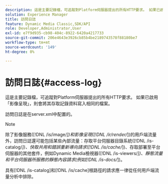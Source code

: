 ```yaml
---
description: 這是主要記錄檔，可追蹤對Platform伺服器提出的所有HTTP要求。 如果已啟用「影像呈現」，則會將其存取記錄資料寫入相同的檔案。
solution: Experience Manager
title: 訪問日誌
feature: Dynamic Media Classic,SDK/API
role: Developer,Administrator,User
exl-id: e7f9d935-cb98-404c-8922-6420a4217733
source-git-commit: 206e4643e3926cb85b4be2189743578f88180be7
workflow-type: tm+mt
source-wordcount: '149'
ht-degree: 0%

---
```


# 訪問日誌{#access-log}

這是主要記錄檔，可追蹤對Platform伺服器提出的所有HTTP要求。 如果已啟用「影像呈現」，則會將其存取記錄資料寫入相同的檔案。

訪問日誌是在server.xml中配置的。

>[!NOTE]
>
>除了影像服務([!DNL /is/image/*])和影像呈現([!DNL /ir/render/*])的用戶端流量外，訪問日誌還可能包括某些內部流量：存取平台伺服器目錄系統([!DNL /is-catalog/*])、快取共用和錯誤重新導向請求([!DNL /is/cache/*])、存取部署至平台伺服器的其他套件，例如Dynamic Media檢視器([!DNL /is-viewers/*])、靜態流量和平台伺服器所服務的靜態內容請求(例如[!DNL /is-docs/*])。

具有[!DNL /is-catalog]和[!DNL /is/cache]根路徑的請求應一律從任何用戶端流量分析中排除。

